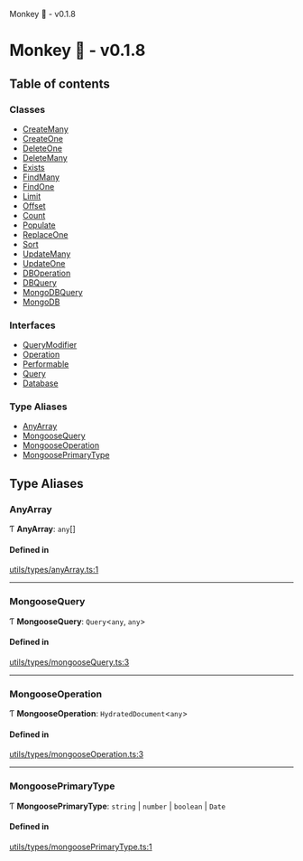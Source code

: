Monkey 🐒 - v0.1.8

# Monkey 🐒 - v0.1.8

## Table of contents

### Classes

- [CreateMany](classes/CreateMany.md)
- [CreateOne](classes/CreateOne.md)
- [DeleteOne](classes/DeleteOne.md)
- [DeleteMany](classes/DeleteMany.md)
- [Exists](classes/Exists.md)
- [FindMany](classes/FindMany.md)
- [FindOne](classes/FindOne.md)
- [Limit](classes/Limit.md)
- [Offset](classes/Offset.md)
- [Count](classes/Count.md)
- [Populate](classes/Populate.md)
- [ReplaceOne](classes/ReplaceOne.md)
- [Sort](classes/Sort.md)
- [UpdateMany](classes/UpdateMany.md)
- [UpdateOne](classes/UpdateOne.md)
- [DBOperation](classes/DBOperation.md)
- [DBQuery](classes/DBQuery.md)
- [MongoDBQuery](classes/MongoDBQuery.md)
- [MongoDB](classes/MongoDB.md)

### Interfaces

- [QueryModifier](interfaces/QueryModifier.md)
- [Operation](interfaces/Operation.md)
- [Performable](interfaces/Performable.md)
- [Query](interfaces/Query.md)
- [Database](interfaces/Database.md)

### Type Aliases

- [AnyArray](README.md#anyarray)
- [MongooseQuery](README.md#mongoosequery)
- [MongooseOperation](README.md#mongooseoperation)
- [MongoosePrimaryType](README.md#mongooseprimarytype)

## Type Aliases

### AnyArray

Ƭ **AnyArray**: `any`[]

#### Defined in

[utils/types/anyArray.ts:1](https://github.com/bpisano/monkey/blob/b5eb9a8/src/utils/types/anyArray.ts#L1)

___

### MongooseQuery

Ƭ **MongooseQuery**: `Query`<`any`, `any`\>

#### Defined in

[utils/types/mongooseQuery.ts:3](https://github.com/bpisano/monkey/blob/b5eb9a8/src/utils/types/mongooseQuery.ts#L3)

___

### MongooseOperation

Ƭ **MongooseOperation**: `HydratedDocument`<`any`\>

#### Defined in

[utils/types/mongooseOperation.ts:3](https://github.com/bpisano/monkey/blob/b5eb9a8/src/utils/types/mongooseOperation.ts#L3)

___

### MongoosePrimaryType

Ƭ **MongoosePrimaryType**: `string` \| `number` \| `boolean` \| `Date`

#### Defined in

[utils/types/mongoosePrimaryType.ts:1](https://github.com/bpisano/monkey/blob/b5eb9a8/src/utils/types/mongoosePrimaryType.ts#L1)
